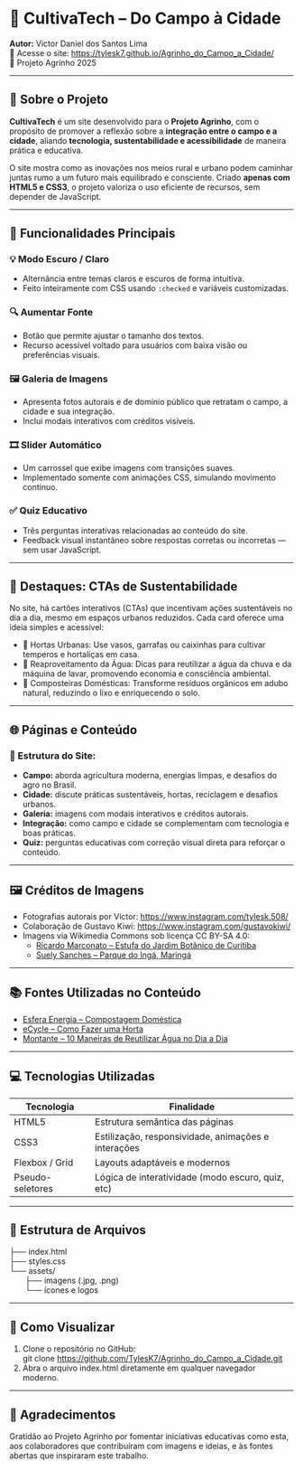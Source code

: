 # 🌾 CultivaTech – Do Campo à Cidade

**Autor:** Victor Daniel dos Santos Lima  
🔗 Acesse o site: https://tylesk7.github.io/Agrinho_do_Campo_a_Cidade/  
📅 Projeto Agrinho 2025

---

## 🧭 Sobre o Projeto

**CultivaTech** é um site desenvolvido para o **Projeto Agrinho**, com o propósito de promover a reflexão sobre a **integração entre o campo e a cidade**, aliando **tecnologia, sustentabilidade e acessibilidade** de maneira prática e educativa.

O site mostra como as inovações nos meios rural e urbano podem caminhar juntas rumo a um futuro mais equilibrado e consciente. Criado **apenas com HTML5 e CSS3**, o projeto valoriza o uso eficiente de recursos, sem depender de JavaScript.

---

## 🚀 Funcionalidades Principais

### 💡 Modo Escuro / Claro
- Alternância entre temas claros e escuros de forma intuitiva.
- Feito inteiramente com CSS usando `:checked` e variáveis customizadas.

### 🔍 Aumentar Fonte
- Botão que permite ajustar o tamanho dos textos.
- Recurso acessível voltado para usuários com baixa visão ou preferências visuais.

### 🖼️ Galeria de Imagens
- Apresenta fotos autorais e de domínio público que retratam o campo, a cidade e sua integração.
- Inclui modais interativos com créditos visíveis.

### 🎞️ Slider Automático
- Um carrossel que exibe imagens com transições suaves.
- Implementado somente com animações CSS, simulando movimento contínuo.

### ✅ Quiz Educativo
- Três perguntas interativas relacionadas ao conteúdo do site.
- Feedback visual instantâneo sobre respostas corretas ou incorretas — sem usar JavaScript.

---

## 📣 Destaques: CTAs de Sustentabilidade

No site, há cartões interativos (CTAs) que incentivam ações sustentáveis no dia a dia, mesmo em espaços urbanos reduzidos. Cada card oferece uma ideia simples e acessível:

- 🌱 Hortas Urbanas: Use vasos, garrafas ou caixinhas para cultivar temperos e hortaliças em casa.
- 🌊 Reaproveitamento da Água: Dicas para reutilizar a água da chuva e da máquina de lavar, promovendo economia e consciência ambiental.
- 🍂 Composteiras Domésticas: Transforme resíduos orgânicos em adubo natural, reduzindo o lixo e enriquecendo o solo.

---

## 🌐 Páginas e Conteúdo

### 📌 Estrutura do Site:
- **Campo:** aborda agricultura moderna, energias limpas, e desafios do agro no Brasil.
- **Cidade:** discute práticas sustentáveis, hortas, reciclagem e desafios urbanos.
- **Galeria:** imagens com modais interativos e créditos autorais.
- **Integração:** como campo e cidade se complementam com tecnologia e boas práticas.
- **Quiz:** perguntas educativas com correção visual direta para reforçar o conteúdo.

---

## 🖼️ Créditos de Imagens

- Fotografias autorais por Victor: https://www.instagram.com/tylesk.508/
- Colaboração de Gustavo Kiwi: https://www.instagram.com/gustavokiwi/
- Imagens via Wikimedia Commons sob licença CC BY-SA 4.0:
  - [Ricardo Marconato – Estufa do Jardim Botânico de Curitiba](https://commons.wikimedia.org/wiki/File:Estufa_Jardim_Bot%C3%A2nico_Curitiba.jpg)
  - [Suely Sanches – Parque do Ingá, Maringá](https://commons.wikimedia.org/wiki/File:Parque_do_Ing%C3%A1_03.jpg)

---

## 📚 Fontes Utilizadas no Conteúdo

- [Esfera Energia – Compostagem Doméstica](https://blog.esferaenergia.com.br/sustentabilidade/compostagem-domestica-2)
- [eCycle – Como Fazer uma Horta](https://www.ecycle.com.br/como-fazer-uma-horta/)
- [Montante – 10 Maneiras de Reutilizar Água no Dia a Dia](https://montante.com.br/10-maneiras-de-reutilizar-a-agua-em-nosso-dia-a-dia/)

---

## 💻 Tecnologias Utilizadas

| Tecnologia | Finalidade |
|------------|------------|
| HTML5 | Estrutura semântica das páginas |
| CSS3 | Estilização, responsividade, animações e interações |
| Flexbox / Grid | Layouts adaptáveis e modernos |
| Pseudo-seletores | Lógica de interatividade (modo escuro, quiz, etc) |

---

## 📂 Estrutura de Arquivos

├── index.html  
├── styles.css  
└── assets/  
  ├── imagens (.jpg, .png)  
  └── ícones e logos

---

## 🧪 Como Visualizar

1. Clone o repositório no GitHub:  
   git clone https://github.com/TylesK7/Agrinho_do_Campo_a_Cidade.git  
2. Abra o arquivo index.html diretamente em qualquer navegador moderno.

---

## 🙌 Agradecimentos

Gratidão ao Projeto Agrinho por fomentar iniciativas educativas como esta, aos colaboradores que contribuíram com imagens e ideias, e às fontes abertas que inspiraram este trabalho.
